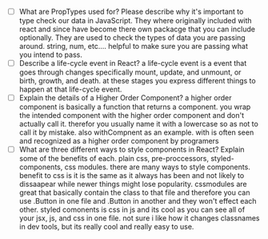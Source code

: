 - [ ] What are PropTypes used for? Please describe why it's important to type check our data in JavaScript.
		They where originally included with react and since have become there own
		packacge that you can include optionally.  They are used to check the types
		of data you are passing around. string, num, etc....  helpful to make sure
		you are passing what you intend to pass.
- [ ] Describe a life-cycle event in React?
		a life-cycle event is a event that goes through changes specifically mount,
		update, and unmount, or birth, growth, and death. at these stages you
		express different things to happen at that life-cycle event.
- [ ] Explain the details of a Higher Order Component?
		a higher order component is basically a function that returns a component.
		you wrap the intended component with the higher order component and don't
		actually call it. therefor you usually name it with a lowercase so as not to
		call it by mistake. also withCompnent as an example. with is often seen and
		recognized as a higher order component by programers
- [ ] What are three different ways to style components in React? Explain some of the benefits of each.
		plain css, pre-proccessors, styled-components, css modules. there are many
		ways to style components. benefit to css is it is the same as it always has
		been and not likely to dissaapear while newer things might lose popularity.
		cssmodules are great that basically contain the class to that file and
		therefore you can use .Button in one file and .Button in another and they
		won't effect each other.  styled comonents is css in js and its cool as you
		can see all of your jsx, js, and css in one file.  not sure i like how it
		changes classnames in dev tools, but its really cool and really easy to use.
